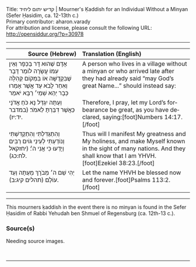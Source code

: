 <html>
<head></head>
<body>
Title: קדיש יתום ליחיד | Mourner's Ḳaddish for an Individual Without a Minyan (Sefer Ḥasidim, ca. 12-13th c.)<br />
Primary contributor: aharon.varady<br />
For attribution and license, please consult the following URL: <a href="http://opensiddur.org/?p=30978">http://opensiddur.org/?p=30978</a>
<p />
<hr />

<table style="margin-left: auto;margin-right: auto;" class="draggable">
<thead><tr><th id="x" style="text-align: right;">Source (Hebrew)</th><th style="text-align: left;">Translation (English)</th></tr></thead>
<tbody>
<tr><td style="vertical-align:top;">
<div class="liturgy" lang="he">
<span class="instruction">אָדָם שֶׁהוּא דָּר בַּכְּפָר וְאֵין עִמּוֹ עֲשָׂרָה לוֹמַר דָּבָר שֶׁבִּקְדֻשָּׁה אוֹ בִּמְּקוֹם קְּהִלָּה וְאִחֵר לָבֹא עַד אֲשֶׁר אָמְרוּ כְּבָר יְהֵא שְׁמֵי׳ רַבָּא יֹאמַר</span>
</span></div></td>
 
<td style="vertical-align:top;">
<div class="english" lang="en">
<span class="instruction">A person who lives in a village without a minyan or who arrived late after they had already said “may God’s great Name...” should instead say:</span>
</div></td></tr>


<tr><td style="vertical-align:top;">
<div class="liturgy" lang="he">
וְעַתָּה יִגְדַּל נָא כֹּחַ אֲדֹנָי 
כַּאֲשֶׁר דִבַּרְתָּ לֵאמֹר׃ <span class="citation">(במדבר יד:יז)</span>.
</span></div></td>
 
<td style="vertical-align:top;">
<div class="english" lang="en">
Therefore, I pray, let my Lord’s forbearance be great, 
as you have declared, saying:[foot]Numbers 14:17.[/foot]
</div></td></tr>


<tr><td style="vertical-align:top;">
<div class="liturgy" lang="he">
וְהִתְגַּדִּלְתִּי וְהִתְקַדִּשְׁתִּי 
וְנוֹדַעְתִּי לְעֵינֵי גּוֹיִם רַבִּים 
וְיָדְעוּ כִּי אֲנִי ה׳׃ <span class="citation">(יחזקאל לח:כג)</span>.
</span></div></td>
 
<td style="vertical-align:top;">
<div class="english" lang="en">
Thus will I manifest My greatness and My holiness, 
and make Myself known in the sight of many nations. 
And they shall know that I am YHVH.[foot]Ezekiel 38:23.[/foot]
</div></td></tr>


<tr><td style="vertical-align:top;">
<div class="liturgy" lang="he">
יְהִי שֵׁם ה׳ מְּבֹרָךְ מֵעַתָּה וְעַד עוֹלָם׃ <span class="citation">(תהלים קיג:ב)</span>.
</span></div></td>
 
<td style="vertical-align:top;">
<div class="english" lang="en">
Let the name YHVH be blessed now and forever.[foot]Psalms 113:2.[/foot]
</div></td></tr>
</tbody></table>

<hr />

This mourners ḳaddish in the event there is no minyan is found in the Sefer Ḥasidim of Rabbi Yehudah ben Shmuel of Regensburg (ca. 12th-13 c.).

<h3>Source(s)</h3>

Needing source images.

&nbsp;

<hr />

&nbsp;
</body>
</html>